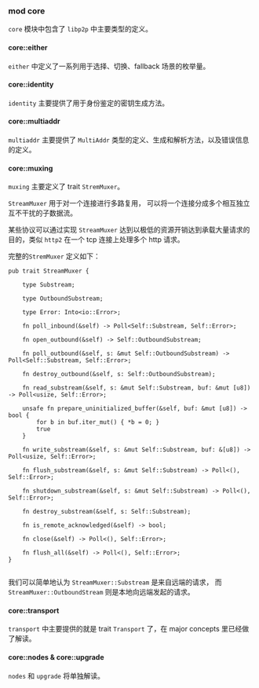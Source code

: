 ### mod core

`core` 模块中包含了 `libp2p` 中主要类型的定义。



#### core::either

 `either` 中定义了一系列用于选择、切换、fallback 场景的枚举量。



#### core::identity

 `identity` 主要提供了用于身份鉴定的密钥生成方法。



#### core::multiaddr

`multiaddr` 主要提供了 `MultiAddr` 类型的定义、生成和解析方法，以及错误信息的定义。



#### core::muxing

`muxing` 主要定义了 trait `StremMuxer`。

`StreamMuxer` 用于对一个连接进行多路复用， 可以将一个连接分成多个相互独立互不干扰的子数据流。

某些协议可以通过实现 `StreamMuxer` 达到以极低的资源开销达到承载大量请求的目的，类似 `http2` 在一个 tcp 连接上处理多个 http 请求。



完整的`StremMuxer` 定义如下：

```
pub trait StreamMuxer {
    
    type Substream;

    type OutboundSubstream;

    type Error: Into<io::Error>;

    fn poll_inbound(&self) -> Poll<Self::Substream, Self::Error>;

    fn open_outbound(&self) -> Self::OutboundSubstream;

    fn poll_outbound(&self, s: &mut Self::OutboundSubstream) -> Poll<Self::Substream, Self::Error>;

    fn destroy_outbound(&self, s: Self::OutboundSubstream);

    fn read_substream(&self, s: &mut Self::Substream, buf: &mut [u8]) -> Poll<usize, Self::Error>;

    unsafe fn prepare_uninitialized_buffer(&self, buf: &mut [u8]) -> bool {
        for b in buf.iter_mut() { *b = 0; }
        true
    }

    fn write_substream(&self, s: &mut Self::Substream, buf: &[u8]) -> Poll<usize, Self::Error>;

    fn flush_substream(&self, s: &mut Self::Substream) -> Poll<(), Self::Error>;

    fn shutdown_substream(&self, s: &mut Self::Substream) -> Poll<(), Self::Error>;

    fn destroy_substream(&self, s: Self::Substream);

    fn is_remote_acknowledged(&self) -> bool;

    fn close(&self) -> Poll<(), Self::Error>;

    fn flush_all(&self) -> Poll<(), Self::Error>;
}


```

我们可以简单地认为 `StreamMuxer::Substream` 是来自远端的请求， 而 `StreamMuxer::OutboundStream` 则是本地向远端发起的请求。



#### core::transport

`transport` 中主要提供的就是 trait `Transport` 了，在 major concepts 里已经做了解读。



#### core::nodes & core::upgrade

`nodes` 和 `upgrade` 将单独解读。

